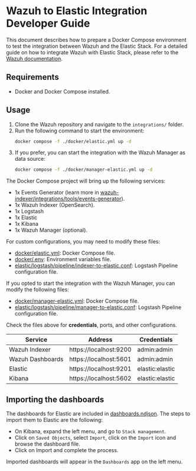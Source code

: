 # Wazuh to Elastic Integration Developer Guide

This document describes how to prepare a Docker Compose environment to test the integration between Wazuh and the Elastic Stack. For a detailed guide on how to integrate Wazuh with Elastic Stack, please refer to the [Wazuh documentation](https://documentation.wazuh.com/current/integrations-guide/elastic-stack/index.html).

## Requirements

- Docker and Docker Compose installed.

## Usage

1. Clone the Wazuh repository and navigate to the `integrations/` folder.
2. Run the following command to start the environment:
   ```bash
   docker compose -f ./docker/elastic.yml up -d
   ```
3. If you prefer, you can start the integration with the Wazuh Manager as data source:
   ```bash
   docker compose -f ./docker/manager-elastic.yml up -d
   ```

The Docker Compose project will bring up the following services:

- 1x Events Generator (learn more in [wazuh-indexer/integrations/tools/events-generator](../tools/events-generator/README.md)).
- 1x Wazuh Indexer (OpenSearch).
- 1x Logstash
- 1x Elastic
- 1x Kibana
- 1x Wazuh Manager (optional).

For custom configurations, you may need to modify these files:

- [docker/elastic.yml](../docker/elastic.yml): Docker Compose file.
- [docker/.env](../docker/.env): Environment variables file.
- [elastic/logstash/pipeline/indexer-to-elastic.conf](./logstash/pipeline/indexer-to-elastic.conf): Logstash Pipeline configuration file.

If you opted to start the integration with the Wazuh Manager, you can modify the following files:
- [docker/manager-elastic.yml](../docker/manager-elastic.yml): Docker Compose file.
- [elastic/logstash/pipeline/manager-to-elastic.conf](./logstash/pipeline/manager-to-elastic.conf): Logstash Pipeline configuration file.

Check the files above for **credentials**, ports, and other configurations.

| Service          | Address                | Credentials     |
| ---------------- | ---------------------- | --------------- |
| Wazuh Indexer    | https://localhost:9200 | admin:admin     |
| Wazuh Dashboards | https://localhost:5601 | admin:admin     |
| Elastic          | https://localhost:9201 | elastic:elastic |
| Kibana           | https://localhost:5602 | elastic:elastic |

## Importing the dashboards

The dashboards for Elastic are included in [dashboards.ndjson](./dashboards.ndjson). The steps to import them to Elastic are the following:

- On Kibana, expand the left menu, and go to `Stack management`.
- Click on `Saved Objects`, select `Import`, click on the `Import` icon and browse the dashboard file.
- Click on Import and complete the process.

Imported dashboards will appear in the `Dashboards` app on the left menu.
